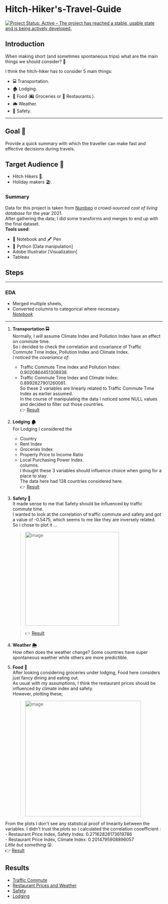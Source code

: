 # Hitch-Hiker's-Travel-Guide
[![Project Status: Active – The project has reached a stable, usable state and is being actively developed.](https://www.repostatus.org/badges/latest/active.svg)](https://www.repostatus.org/#active)

## Introduction

When making short (and sometimes spontaneous trips) what are the main things we should consider? 💭  

I think the hitch-hiker has to consider 5 main things:  
  - 🚍 Transportation.  
  - 🏚️ Lodging.  
  - 🥖 Food (🛍️ Groceries or 🥡 Restaurants ).  
  - 🌦️ Weather.  
  - 👮 Safety.  
___

## Goal 🥇
Provide a quick summary with which the traveller can make fast and effective decisions during travels.

## Target Audience 🎯
  - Hitch Hikers 🥾.  
  - Holiday makers 🏖️.  


### Summary
  Data for this project is taken from [Numbeo](https://www.numbeo.com/cost-of-living/) _a crowd-sourced cost of living database_ for the year 2021.  
 After gathering the data; I did some transforms and merges to end up with the final dataset.  
 **Tools used**:  
  - 📕 Notebook and 🖋️ Pen   
  - 🐍 Python [Data manipulation]   
  - Adobe Illustrator [Visualization]   
  - Tableau

## Steps
___
### EDA
  - Merged multiple sheets,
  - Converted columns to categorical where necessary.  
  [_Notebook_](https://github.com/lagom-QB/Hitch-Hiker-s-Travel-Guide/blob/main/notebooks/manipulations.ipynb)
___
1. **Transportation 🚍**  
  Normally, I will assume Climate Index and Pollution Index have an effect on commute time.  
  So i decided to check the correlation and covariance of Traffic Commute Time Index, Pollution Index and Climate Index.  
  I noticed the _covariance of_:
    - Traffic Commute Time Index and Pollution Index: 0.9020864451308938.  
    - Traffic Commute Time Index and Climate Index: 0.8992827901260081.  
  So these 2 variables are linearly related to Traffic Commute Time Index as earlier assumed.  
  In the course of manipulating the data I noticed some NULL values and decided to filter out those countries.   
  👉 [Result](https://public.tableau.com/profile/quinsy.brenda#!/vizhome/HowPollutionandClimateIndexInfluenceTrafficCommuteTime/Dashboard1)

2. **Lodging 🏚️**   
  For Lodging I considered the 
    - Country 
    - Rent Index
    - Groceries Index
    - Property Price to Income Ratio
    - Local Purchasing Power Index.   
  columns.  
  I thought these 3 variables should influence choice when going for a place to stay.  
  The data here had 138 countries considered here.  
  👉 [Result](https://public.tableau.com/views/LodgingCosts/Dashboard2?:language=en&:display_count=y&:origin=viz_share_link)

3. **Safety 👮**   
  It made sense to me that Safety should be influenced by traffic commute time.     
  I wanted to look at the correlation of traffic commute and safety and got a value of -0.5475, which seems to me like they are inversely related.  
  So i chose to plot it ...   
    > <img width="300" alt="image" src="https://user-images.githubusercontent.com/28558929/112666408-72421180-8e5c-11eb-9015-1799211953a1.png">
  
    > 👉 [Result](https://public.tableau.com/views/SafetyandCommuteTime/Dashboard3?:language=en&:display_count=y&:origin=viz_share_link)  
  
4. **Weather 🌦️**  
  How often does the weather change? Some countries have super spontaneous waether while others are more predictible.  
5. **Food 🥖**   
  After looking considering groceries under lodging, Food here considers just fancy dining and eating out.  
  As usual with my assumptions, I think the restaurant prices should be influenced by climate index and safety.  
  However, plotting these;   
    > <img width="370" alt="image" src="https://user-images.githubusercontent.com/28558929/112664128-e929db00-8e59-11eb-93a4-e39cd07ee3b1.png">
  From the plots I don't see any statistical proof of linearity between the variables.
  I didn't trust the plots so I calculated the correlation cooefficient :    
    - Restaurant Price Index, Safety Index: 0.27162826173619786   
    - Restaurant Price Index, Climate Index: 0.2014795908896057    
  _Little but something_ 😜.  
  👉 [Result](https://public.tableau.com/views/RestaurantPricing/Dashboard1?:language=en&:display_count=y&:origin=viz_share_link)
  
 ## Results
  - [Traffic Commute](https://public.tableau.com/profile/quinsy.brenda#!/vizhome/HowPollutionandClimateIndexInfluenceTrafficCommuteTime/Dashboard1)
  - [Restaurant Prices and Weather](https://public.tableau.com/views/RestaurantPricing/Dashboard1?:language=en&:display_count=y&:origin=viz_share_link)
  - [Safety](https://public.tableau.com/views/SafetyandCommuteTime/Dashboard3?:language=en&:display_count=y&:origin=viz_share_link) 
  - [Lodging](https://public.tableau.com/views/LodgingCosts/Dashboard2?:language=en&:display_count=y&:origin=viz_share_link)

